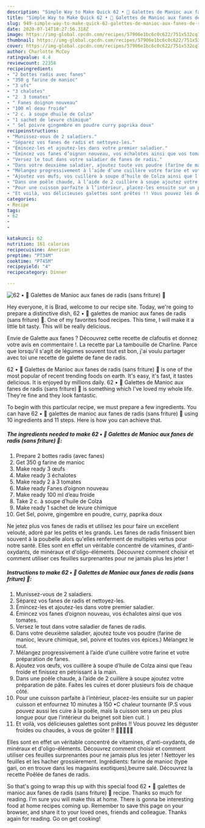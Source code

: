 ```yaml
---
description: "Simple Way to Make Quick 62 • 🥬 Galettes de Manioc aux fanes de radis (sans friture) 🥯"
title: "Simple Way to Make Quick 62 • 🥬 Galettes de Manioc aux fanes de radis (sans friture) 🥯"
slug: 949-simple-way-to-make-quick-62-galettes-de-manioc-aux-fanes-de-radis-sans-friture
date: 2020-07-14T10:27:56.318Z
image: https://img-global.cpcdn.com/recipes/57906e1bc6c0c622/751x532cq70/62-•-🥬-galettes-de-manioc-aux-fanes-de-radis-sans-friture-🥯-photo-principale-de-la-recette.jpg
thumbnail: https://img-global.cpcdn.com/recipes/57906e1bc6c0c622/751x532cq70/62-•-🥬-galettes-de-manioc-aux-fanes-de-radis-sans-friture-🥯-photo-principale-de-la-recette.jpg
cover: https://img-global.cpcdn.com/recipes/57906e1bc6c0c622/751x532cq70/62-•-🥬-galettes-de-manioc-aux-fanes-de-radis-sans-friture-🥯-photo-principale-de-la-recette.jpg
author: Charlotte McCoy
ratingvalue: 4.4
reviewcount: 22358
recipeingredient:
- "2 bottes radis avec fanes"
- "350 g farine de manioc"
- "3 ufs"
- "3 chalotes"
- "2  3 tomates"
- " Fanes doignon nouveau"
- "100 ml deau froide"
- "2 c. à soupe dhuile de Colza"
- "1 sachet de levure chimique"
- " Sel poivre gingembre en poudre curry paprika doux"
recipeinstructions:
- "Munissez-vous de 2 saladiers."
- "Séparez vos fanes de radis et nettoyez-les."
- "Émincez-les et ajoutez-les dans votre premier saladier."
- "Émincez vos fanes d’oignon nouveau, vos échalotes ainsi que vos tomates."
- "Versez le tout dans votre saladier de fanes de radis."
- "Dans votre deuxième saladier, ajoutez toute vos poudre (farine de manioc, levure chimique, sel, poivre et toutes vos épices.) Mélangez le tout."
- "Mélangez progressivement à l’aide d’une cuillère votre farine et votre préparation de fanes."
- "Ajoutez vos œufs, vos cuillère à soupe d’huile de Colza ainsi que l’eau froide et finissez en pétrissant à la main."
- "Dans une poêle chaude, à l’aide de 2 cuillère à soupe ajoutez votre préparation de pâte. Faites les cuires et dorer plusieurs fois de chaque côté."
- "Pour une cuisson parfaite à l’intérieur, placez-les ensuite sur un papier cuisson et enfournez 10 minutes à 150 •C chaleur tournante (P.S vous pouvez aussi les cuire à la poêle, mais la cuisson sera un peu plus longue pour que l’intérieur du beignet soit bien cuit. )"
- "Et voilà, vos délicieuses galettes sont prêtes !! Vous pouvez les déguster froides ou chaudes, à vous de goûter !! 🧑🏽‍🍳💪🏾"
categories:
- Recipe
tags:
- 62
- 
- 

katakunci: 62   
nutrition: 161 calories
recipecuisine: American
preptime: "PT34M"
cooktime: "PT45M"
recipeyield: "4"
recipecategory: Dinner

---
```



![62 • 🥬 Galettes de Manioc aux fanes de radis (sans friture) 🥯](https://img-global.cpcdn.com/recipes/57906e1bc6c0c622/751x532cq70/62-•-🥬-galettes-de-manioc-aux-fanes-de-radis-sans-friture-🥯-photo-principale-de-la-recette.jpg)

Hey everyone, it is Brad, welcome to our recipe site. Today, we're going to prepare a distinctive dish, 62 • 🥬 galettes de manioc aux fanes de radis (sans friture) 🥯. One of my favorites food recipes. This time, I will make it a little bit tasty. This will be really delicious.

Envie de Galette aux fanes ? Découvrez cette recette de clafoutis et donnez votre avis en commentaire !. La recette par La tambouille de Charline. Parce que lorsqu&#39;il s&#39;agit de légumes souvent tout est bon, j&#39;ai voulu partager avec toi une recette de galette de fane de radis.

62 • 🥬 Galettes de Manioc aux fanes de radis (sans friture) 🥯 is one of the most popular of recent trending foods on earth. It's easy, it's fast, it tastes delicious. It is enjoyed by millions daily. 62 • 🥬 Galettes de Manioc aux fanes de radis (sans friture) 🥯 is something which I've loved my whole life. They're fine and they look fantastic.


To begin with this particular recipe, we must prepare a few ingredients. You can have 62 • 🥬 galettes de manioc aux fanes de radis (sans friture) 🥯 using 10 ingredients and 11 steps. Here is how you can achieve that.

<!--inarticleads1-->

##### The ingredients needed to make 62 • 🥬 Galettes de Manioc aux fanes de radis (sans friture) 🥯:

1. Prepare 2 bottes radis (avec fanes)
1. Get 350 g farine de manioc
1. Make ready 3 œufs
1. Make ready 3 échalotes
1. Make ready 2 à 3 tomates
1. Make ready  Fanes d’oignon nouveau
1. Make ready 100 ml d’eau froide
1. Take 2 c. à soupe d’huile de Colza
1. Make ready 1 sachet de levure chimique
1. Get  Sel, poivre, gingembre en poudre, curry, paprika doux


Ne jetez plus vos fanes de radis et utilisez les pour faire un excellent velouté, adoré par les petits et les grands. Les fanes de radis finissent bien souvent à la poubelle alors qu&#39;elles renferment de multiples vertus pour notre santé. Elles sont en effet un véritable concentré de vitamines, d&#39;anti-oxydants, de minéraux et d&#39;oligo-éléments. Découvrez comment choisir et comment utiliser ces feuilles surprenantes pour ne jamais plus les jeter ! 

<!--inarticleads2-->

##### Instructions to make 62 • 🥬 Galettes de Manioc aux fanes de radis (sans friture) 🥯:

1. Munissez-vous de 2 saladiers.
1. Séparez vos fanes de radis et nettoyez-les.
1. Émincez-les et ajoutez-les dans votre premier saladier.
1. Émincez vos fanes d’oignon nouveau, vos échalotes ainsi que vos tomates.
1. Versez le tout dans votre saladier de fanes de radis.
1. Dans votre deuxième saladier, ajoutez toute vos poudre (farine de manioc, levure chimique, sel, poivre et toutes vos épices.) Mélangez le tout.
1. Mélangez progressivement à l’aide d’une cuillère votre farine et votre préparation de fanes.
1. Ajoutez vos œufs, vos cuillère à soupe d’huile de Colza ainsi que l’eau froide et finissez en pétrissant à la main.
1. Dans une poêle chaude, à l’aide de 2 cuillère à soupe ajoutez votre préparation de pâte. Faites les cuires et dorer plusieurs fois de chaque côté.
1. Pour une cuisson parfaite à l’intérieur, placez-les ensuite sur un papier cuisson et enfournez 10 minutes à 150 •C chaleur tournante (P.S vous pouvez aussi les cuire à la poêle, mais la cuisson sera un peu plus longue pour que l’intérieur du beignet soit bien cuit. )
1. Et voilà, vos délicieuses galettes sont prêtes !! Vous pouvez les déguster froides ou chaudes, à vous de goûter !! 🧑🏽‍🍳💪🏾


Elles sont en effet un véritable concentré de vitamines, d&#39;anti-oxydants, de minéraux et d&#39;oligo-éléments. Découvrez comment choisir et comment utiliser ces feuilles surprenantes pour ne jamais plus les jeter ! Nettoyer les feuilles et les hacher grossièrement. Ingrédients: farine de manioc (type gari, on en trouve dans les magasins exotiques),beurre salé. Découvrez la recette Poêlée de fanes de radis. 

So that's going to wrap this up with this special food 62 • 🥬 galettes de manioc aux fanes de radis (sans friture) 🥯 recipe. Thanks so much for reading. I'm sure you will make this at home. There is gonna be interesting food at home recipes coming up. Remember to save this page on your browser, and share it to your loved ones, friends and colleague. Thanks again for reading. Go on get cooking!
